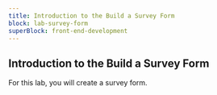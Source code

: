 ```yaml
---
title: Introduction to the Build a Survey Form
block: lab-survey-form
superBlock: front-end-development
---
```


## Introduction to the Build a Survey Form

For this lab, you will create a survey form.

